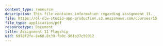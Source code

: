 ```yaml
---
content_type: resource
description: This file contains information regarding assignment 11.
file: https://ol-ocw-studio-app-production.s3.amazonaws.com/courses/15-067-competitive-decision-making-and-negotiation-spring-2011/6978f2fe8e688c39fb0c961e37c59912_MIT15_067S11_assgn11.pdf
file_type: application/pdf
resourcetype: Document
title: Assignment 11 Flagship
uid: 6978f2fe-8e68-8c39-fb0c-961e37c59912
---
```

